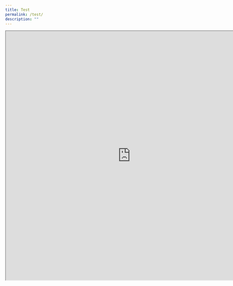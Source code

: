 ```yaml
---
title: Test
permalink: /test/
description: ""
---
```

<iframe height="800" width="800" src="https://www.google.com/maps/d/u/0/embed?mid=1Wq14XYkU955dfufw67TVKWcpEaG_d6o&amp;ehbc=2E312F"></iframe>